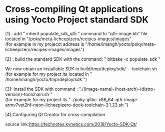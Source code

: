 # Cross-compiling Qt applications using Yocto Project standard SDK

[1] : add " inherit populate_sdk_qt5 " command to "qt5-image.bb" file located in "/poky/meta-licheepizero/recipes-images/images"    
(for example in my projecct address is "/home/imangh/yocto/poky/meta-licheepizero/recipes-images/images")

[2] : build the standard SDK with the command: " bitbake -c populate_sdk <image-name> "

We now obtain an installable SDK in build/tmp/deploy/sdk/<image-name>-<host-arch>-<distro-version>-toolchain.sh     
(for example for my project its located in " /home/imangh/yocto/tmp/deploy/sdk ")

[3]: Install the SDK with command : "./(image-name)-(host-arch)-(distro-version)-toolchain.sh "  
(for example for my project its " ./poky-glibc-x86_64-qt5-image-armv7vet2hf-neon-licheepizero-dock-toolchain-3.1.23.sh  ")

[4]:Configuring Qt Creator for cross-compilation

source link:https://technotes.kynetics.com/2018/Yocto-SDK-Qt/
